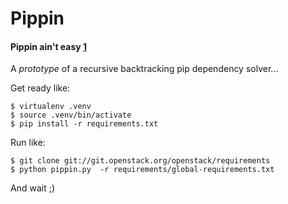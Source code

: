 # Pippin

#### Pippin ain't easy [1]

A *prototype* of a recursive backtracking pip dependency solver...

Get ready like:

```
$ virtualenv .venv
$ source .venv/bin/activate
$ pip install -r requirements.txt
```

Run like:

```
$ git clone git://git.openstack.org/openstack/requirements
$ python pippin.py  -r requirements/global-requirements.txt
```

And wait ;)

[1]: http://www.customink.com/designs/stackpip/qvh0-0015-grtw/
